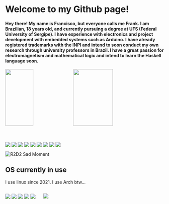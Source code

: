 # Welcome to my Github page!

<h4>
  Hey there! My name is Francisco, but everyone calls me Frank. I am Brazilian, 18 years old, and currently pursuing a degree at UFS (Federal University of Sergipe). I have experience with electronics and project development with embedded systems such as Arduino. I have already registered trademarks with the INPI and intend to soon conduct my own research through university professors in Brazil. 
I have a great passion for electromagnetism and mathematical logic and intend to learn the Haskell language soon.
</h4>

<div>
  <img height="180em" width="42%" src="https://github-readme-stats.vercel.app/api?username=FrankSteps&show_icons-true&theme=dracula&include_all_commits=true&count_private=true"/>  
  <img width="50%" height="180em" src="https://github-readme-stats.vercel.app/api/top-langs/?username=FrankSteps&layout=compact&lang_count=16&theme=dracula"/>  
</div>

##
<div style="display: inline_block"><br>
  <img align="center" src="https://img.shields.io/badge/C%2B%2B-00599C?style=for-the-badge&logo=c%2B%2B&logoColor=white">
  <img align="center" src="https://img.shields.io/badge/HTML5-E34F26?style=for-the-badge&logo=html5&logoColor=white">
  <img align="center" src="https://img.shields.io/badge/CSS3-1572B6?style=for-the-badge&logo=css3&logoColor=white">
  <img align="center" src="https://img.shields.io/badge/Markdown-000000?style=for-the-badge&logo=markdown&logoColor=white">
  <img align="center" src="https://img.shields.io/badge/Shell_Script-121011?style=for-the-badge&logo=gnu-bash&logoColor=white">
  <img align="center" src="https://img.shields.io/badge/Arduino_IDE-00979D?style=for-the-badge&logo=arduino&logoColor=white">
  <img align="center" src="https://img.shields.io/badge/Visual_Studio_Code-0078D4?style=for-the-badge&logo=visual%20studio%20code&logoColor=white">
  <img align="center" src="https://img.shields.io/badge/Arduino-00979D?style=for-the-badge&logo=Arduino&logoColor=white">
  <img align="center" src="https://img.shields.io/badge/Raspberry%20Pi-A22846?style=for-the-badge&logo=Raspberry%20Pi&logoColor=white">
</div>

![R2D2 Sad Moment](https://darksiderconfessions.blog/wp-content/uploads/2020/08/r2d2saddestmoment.gif)

## OS currently in use
I use linux since 2021. I use Arch btw...

<div style="display: flex; align-items: center; gap: 15px; position: relative;">
  <!-- Botões -->
  <div>
    <img align="center" src="https://img.shields.io/badge/Arch_Linux-1793D1?style=for-the-badge&logo=arch-linux&logoColor=white">
    <img align="center" src="https://img.shields.io/badge/Ubuntu-E95420?style=for-the-badge&logo=ubuntu&logoColor=white">
    <img align="center" src="https://img.shields.io/badge/Fedora-294172?style=for-the-badge&logo=fedora&logoColor=white">
    <img align="center" src="https://img.shields.io/badge/Windows-0078D6?style=for-the-badge&logo=windows&logoColor=white">
    <img align="center" src="https://img.shields.io/badge/Debian-A81D33?style=for-the-badge&logo=debian&logoColor=white">
  </div>

  <!-- GIF R2D2 -->
  <img src="https://darksiderconfessions.blog/wp-content/uploads/2020/08/r2d2saddestmoment.gif" 
       style="max-height: 80px; z-index: 10; position: relative; margin-left: 10px;">
</div>








